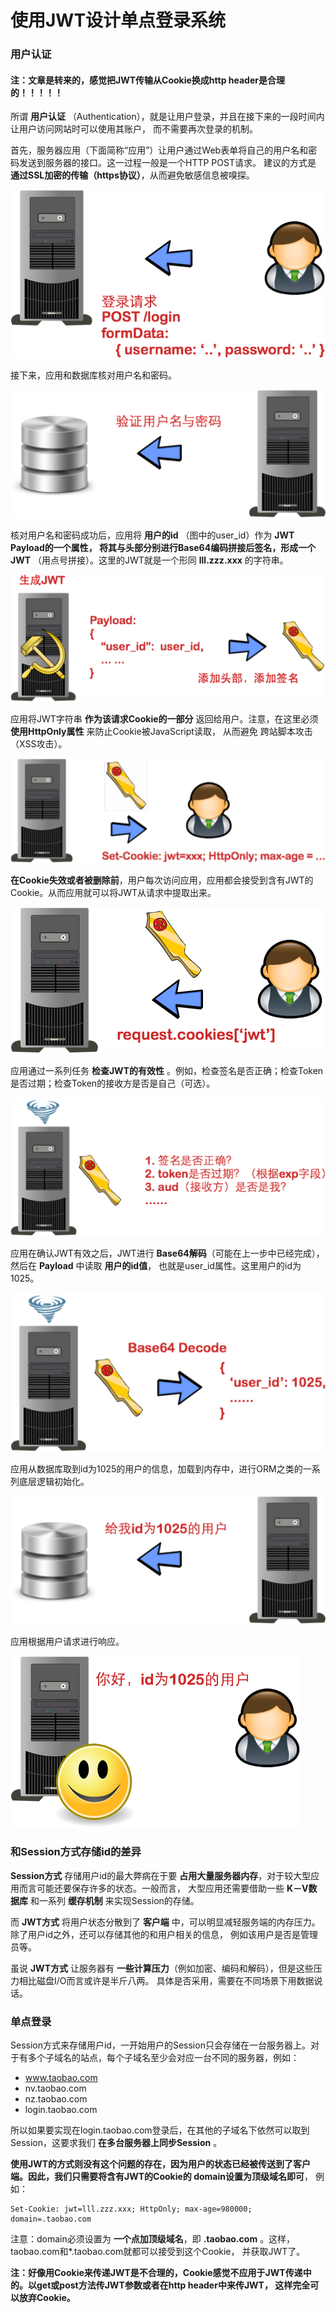 使用JWT设计单点登录系统
================================
### 用户认证
#### 注：文章是转来的，感觉把JWT传输从Cookie换成http header是合理的！！！！！
所谓 **用户认证** （Authentication），就是让用户登录，并且在接下来的一段时间内让用户访问网站时可以使用其账户，
而不需要再次登录的机制。

首先，服务器应用（下面简称“应用”）让用户通过Web表单将自己的用户名和密码发送到服务器的接口。这一过程一般是一个HTTP POST请求。
建议的方式是 **通过SSL加密的传输（https协议）**，从而避免敏感信息被嗅探。

![登录请求图](images/image1.png)

接下来，应用和数据库核对用户名和密码。

![验证用户名与密码](images/image2.png)

核对用户名和密码成功后，应用将 **用户的id** （图中的user_id）作为 **JWT Payload的一个属性，
将其与头部分别进行Base64编码拼接后签名，形成一个JWT** （用点号拼接）。这里的JWT就是一个形同 **lll.zzz.xxx** 的字符串。

![生成JWT](images/image3.png)

应用将JWT字符串 **作为该请求Cookie的一部分** 返回给用户。注意，在这里必须 **使用HttpOnly属性** 来防止Cookie被JavaScript读取，
从而避免 跨站脚本攻击（XSS攻击）。

![JWT作为Cookie返回到客户端](images/image4.png)

**在Cookie失效或者被删除前**，用户每次访问应用，应用都会接受到含有JWT的Cookie。从而应用就可以将JWT从请求中提取出来。

![服务端提取Cookie中的JWT](images/image5.png)

应用通过一系列任务 **检查JWT的有效性** 。例如，检查签名是否正确；检查Token是否过期；检查Token的接收方是否是自己（可选）。

![检查JWT的有效性](images/image6.png)

应用在确认JWT有效之后，JWT进行 **Base64解码**（可能在上一步中已经完成），然后在 **Payload** 中读取 **用户的id值**，
也就是user_id属性。这里用户的id为1025。

![使用Base64对JWT解码](images/image7.png)

应用从数据库取到id为1025的用户的信息，加载到内存中，进行ORM之类的一系列底层逻辑初始化。

![加载用户数据](images/image8.png)

应用根据用户请求进行响应。

![请求响应](images/image9.png)

### 和Session方式存储id的差异
**Session方式** 存储用户id的最大弊病在于要 **占用大量服务器内存**，对于较大型应用而言可能还要保存许多的状态。一般而言，
大型应用还需要借助一些 **K－V数据库** 和一系列 **缓存机制** 来实现Session的存储。

而 **JWT方式** 将用户状态分散到了 **客户端** 中，可以明显减轻服务端的内存压力。除了用户id之外，还可以存储其他的和用户相关的信息，
例如该用户是否是管理员等。

虽说 **JWT方式** 让服务器有 **一些计算压力**（例如加密、编码和解码），但是这些压力相比磁盘I/O而言或许是半斤八两。
具体是否采用，需要在不同场景下用数据说话。

### 单点登录
Session方式来存储用户id，一开始用户的Session只会存储在一台服务器上。对于有多个子域名的站点，每个子域名至少会对应一台不同的服务器，例如：

+ www.taobao.com
+ nv.taobao.com
+ nz.taobao.com
+ login.taobao.com

所以如果要实现在login.taobao.com登录后，在其他的子域名下依然可以取到Session，这要求我们 **在多台服务器上同步Session** 。

**使用JWT的方式则没有这个问题的存在，因为用户的状态已经被传送到了客户端。因此，我们只需要将含有JWT的Cookie的 domain设置为顶级域名即可**，
例如：
```
Set-Cookie: jwt=lll.zzz.xxx; HttpOnly; max-age=980000; domain=.taobao.com
```
注意：domain必须设置为 **一个点加顶级域名**，即 **.taobao.com** 。这样，taobao.com和*.taobao.com就都可以接受到这个Cookie，
并获取JWT了。

**注：好像用Cookie来传递JWT是不合理的，Cookie感觉不应用于JWT传递中的。以get或post方法传JWT参数或者在http header中来传JWT，
这样完全可以放弃Cookie。**
